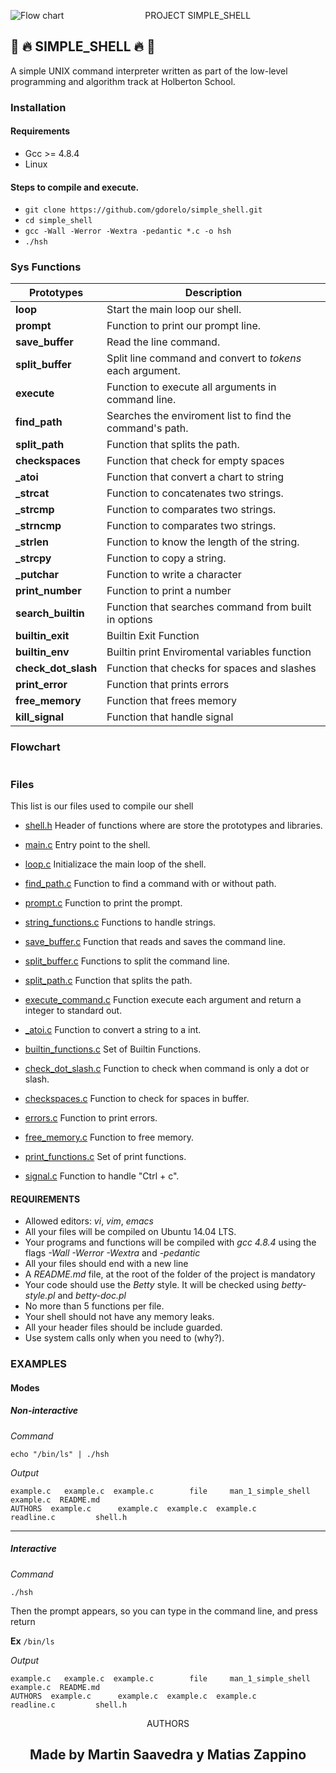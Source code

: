 <p align="center">
   <img src="https://www.holbertonschool.com/holberton-logo.png"(https://encrypted-tbn0.gstatic.com/images?q=tbn%3AANd9GcTLtL_ToHLEo_BWFxD-yf32Ux3zfsH_NPc8Qw&usqp=CAU)
     alt="Flow chart"
     style="float: left; margin-right: 10px;">
</p>
<p align="center">PROJECT SIMPLE_SHELL</p>

## 🐚 🔥 SIMPLE_SHELL 🔥 🐚

A simple UNIX command interpreter written as part of the low-level programming and algorithm track at Holberton School.

### Installation

#### Requirements
 - Gcc >= 4.8.4
 - Linux

#### Steps to compile and execute.
 - `git clone https://github.com/gdorelo/simple_shell.git`
 - `cd simple_shell`
 - `gcc -Wall -Werror -Wextra -pedantic *.c -o hsh`
 - `./hsh`

### Sys Functions
Prototypes | Description
----------- | -------------
**loop** | Start the main loop our shell.
**prompt** | Function to print our prompt line.
**save_buffer** | Read the line command.
**split_buffer** | Split line command and convert to *tokens* each argument.
**execute** | Function to execute all arguments in command line.
**find_path** | Searches the enviroment list to find the command's path.
**split_path** | Function that splits the path.
**checkspaces** | Function that check for empty spaces
**_atoi** | Function that convert a chart to string
**_strcat** | Function to concatenates two strings.
**_strcmp** | Function to comparates two strings.
**_strncmp** | Function to comparates two strings.
**_strlen** | Function to know the length of the string.
**_strcpy** | Function to copy a string.
**_putchar** |Function to write a character
**print_number** | Function to print a number
**search_builtin** | Function that searches command from built in options
**builtin_exit** | Builtin Exit Function
**builtin_env** | Builtin print Enviromental variables function
**check_dot_slash** | Function that checks for spaces and slashes
**print_error** | Function that prints errors
**free_memory** | Function that frees memory
**kill_signal** | Function that handle signal

### Flowchart
<p align="center">
   <img src="">
</p>

### Files

This list is our files used to compile our shell

* [shell.h](https://github.com/martinmsaavedra/simple_shell/blob/main/shell.h)
Header of functions where are store the prototypes and libraries.

* [main.c](https://github.com/martinmsaavedra/simple_shell/blob/main/main.c)
Entry point to the shell.

* [loop.c](https://github.com/martinmsaavedra/simple_shell/blob/main/loop.c)
Initializace the main loop of the shell.

* [find_path.c](https://github.com/martinmsaavedra/simple_shell/blob/main/find_path.c)
Function to find a command with or without path.

* [prompt.c](https://github.com/martinmsaavedra/simple_shell/blob/main/prompt.c)
Function to print the prompt.

* [string_functions.c](https://github.com/martinmsaavedra/simple_shell/blob/main/string_functions.c)
Functions to handle strings.

* [save_buffer.c](https://github.com/martinmsaavedra/simple_shell/blob/main/save_buffer.c)
Function that reads and saves the command line.

* [split_buffer.c](https://github.com/martinmsaavedra/simple_shell/blob/main/split_buffer.c)
Functions to split the command line.

* [split_path.c](https://github.com/martinmsaavedra/simple_shell/blob/main/split_path.c)
Function that splits the path.

* [execute_command.c](https://github.com/martinmsaavedra/simple_shell/blob/main/execute_command.c)
Function execute each argument and return a integer to standard out.

* [_atoi.c](https://github.com/martinmsaavedra/simple_shell/blob/main/_atoi.c)
Function to convert a string to a int.

* [builtin_functions.c](https://github.com/martinmsaavedra/simple_shell/blob/main/builtin_functions.c)
Set of Builtin Functions.

* [check_dot_slash.c](https://github.com/martinmsaavedra/simple_shell/blob/main/check_dot_slash.c)
Function to check when command is only a dot or slash.

* [checkspaces.c](https://github.com/martinmsaavedra/simple_shell/blob/main/checkspaces.c)
Function to check for spaces in buffer.

* [errors.c](https://github.com/martinmsaavedra/simple_shell/blob/main/errors.c)
Function to print errors.

* [free_memory.c](https://github.com/martinmsaavedra/simple_shell/blob/main/free_memory.c)
Function to free memory.

* [print_functions.c](https://github.com/martinmsaavedra/simple_shell/blob/main/print_functions.c)
Set of print functions.

* [signal.c](https://github.com/martinmsaavedra/simple_shell/blob/main/signal.c)
Function to handle "Ctrl + c".

#### REQUIREMENTS

* Allowed editors: *vi*, *vim*, *emacs*
* All your files will be compiled on Ubuntu 14.04 LTS.
* Your programs and functions will be compiled with *gcc 4.8.4* using the flags *-Wall -Werror -Wextra* and *-pedantic*
* All your files should end with a new line
* A *README.md* file, at the root of the folder of the project is mandatory
* Your code should use the *Betty* style. It will be checked using *betty-style.pl* and *betty-doc.pl*
* No more than 5 functions per file.
* Your shell should not have any memory leaks.
* All your header files should be include guarded.
* Use system calls only when you need to (why?).

### EXAMPLES
#### Modes

##### Non-interactive
*Command*
```
echo "/bin/ls" | ./hsh
```
*Output*
```
example.c   example.c  example.c        file     man_1_simple_shell  example.c  README.md
AUTHORS  example.c      example.c  example.c  example.c      readline.c         shell.h
```
<hr>

##### Interactive

*Command*
```
./hsh
```
Then the prompt appears, so you can type in the command line, and press return

**Ex**
`/bin/ls`

*Output*
```
example.c   example.c  example.c        file     man_1_simple_shell  example.c  README.md
AUTHORS  example.c      example.c  example.c  example.c      readline.c         shell.h
```
<p align="center"> AUTHORS </p>
<p align="center">
<h2 align="center">Made by Martin Saavedra y Matias Zappino</h2>
